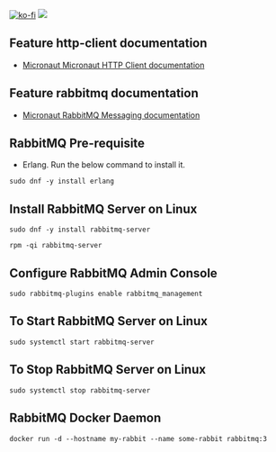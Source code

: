 [![ko-fi](https://ko-fi.com/img/githubbutton_sm.svg)](https://ko-fi.com/P5P411AKC)
<a href="https://www.buymeacoffee.com/hashimati"><img src="https://img.buymeacoffee.com/button-api/?text=Buy me a coffee&emoji=&slug=hashimati&button_colour=BD5FFF&font_colour=ffffff&font_family=Cookie&outline_colour=000000&coffee_colour=FFDD00"></a>
## Feature http-client documentation

- [Micronaut Micronaut HTTP Client documentation](https://docs.micronaut.io/latest/guide/index.html#httpClient)

## Feature rabbitmq documentation

- [Micronaut RabbitMQ Messaging documentation](https://micronaut-projects.github.io/micronaut-rabbitmq/latest/guide/index.html)


## RabbitMQ Pre-requisite
- Erlang. Run the below command to install it. 
```shell script
sudo dnf -y install erlang
```
## Install RabbitMQ Server on Linux 
```shell script
sudo dnf -y install rabbitmq-server
```
``` shell script
rpm -qi rabbitmq-server
```
## Configure RabbitMQ Admin Console
```shell script
sudo rabbitmq-plugins enable rabbitmq_management
```
## To Start RabbitMQ Server on Linux

```shell script
sudo systemctl start rabbitmq-server
```

## To Stop RabbitMQ Server on Linux

```shell script
sudo systemctl stop rabbitmq-server
```

## RabbitMQ Docker Daemon
```shell script
docker run -d --hostname my-rabbit --name some-rabbit rabbitmq:3
```
